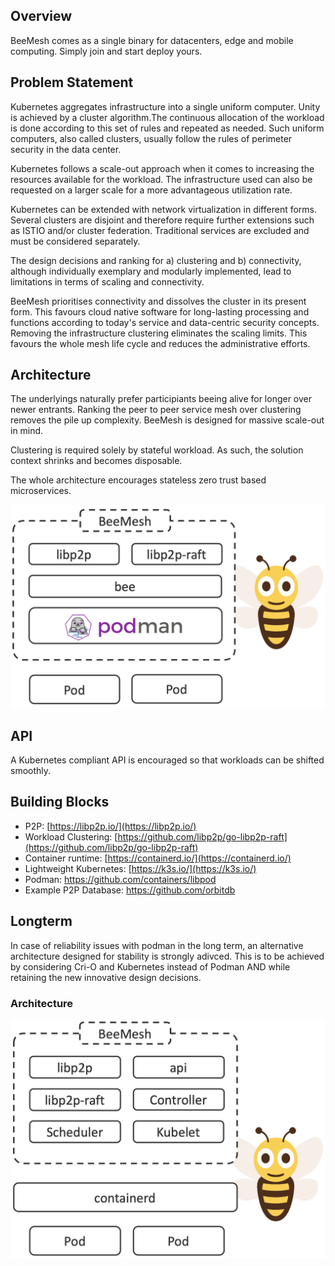 ## Overview
BeeMesh comes as a single binary for datacenters, edge and mobile computing. Simply join and start deploy yours.

## Problem Statement
Kubernetes aggregates infrastructure into a single uniform computer. Unity is achieved by a cluster algorithm.The continuous allocation of the workload is done according to this set of rules and repeated as needed. Such uniform computers, also called clusters, usually follow the rules of perimeter security in the data center.

Kubernetes follows a scale-out approach when it comes to increasing the resources available for the workload. The infrastructure used can also be requested on a larger scale for a more advantageous utilization rate.

Kubernetes can be extended with network virtualization in different forms. Several clusters are disjoint and therefore require further extensions such as ISTIO and/or cluster federation. Traditional services are excluded and must be considered separately.

The design decisions and ranking for a) clustering and b) connectivity, although individually exemplary and modularly implemented, lead to limitations in terms of scaling and connectivity.

BeeMesh prioritises connectivity and dissolves the cluster in its present form. This favours cloud native software for long-lasting processing and functions according to today's service and data-centric security concepts. Removing the infrastructure clustering eliminates the scaling limits. This favours the whole mesh life cycle and reduces the administrative efforts.


## Architecture
The underlyings naturally prefer participiants beeing alive for longer over newer entrants. Ranking the peer to peer service mesh over clustering removes the pile up complexity. BeeMesh is designed for massive scale-out in mind. 

Clustering is required solely by stateful workload. As such, the solution context shrinks and becomes disposable.

The whole architecture encourages stateless zero trust based microservices.

![BeeMesh Binary](assets/img/prototype.png)


## API
A Kubernetes compliant API is encouraged so that workloads can be shifted smoothly.


## Building Blocks
* P2P: [https://libp2p.io/](https://libp2p.io/)
* Workload Clustering: [https://github.com/libp2p/go-libp2p-raft](https://github.com/libp2p/go-libp2p-raft)
* Container runtime: [https://containerd.io/](https://containerd.io/)
* Lightweight Kubernetes: [https://k3s.io/](https://k3s.io/)
* Podman: https://github.com/containers/libpod
* Example P2P Database: https://github.com/orbitdb


## Longterm

In case of reliability issues with podman in the long term, an alternative architecture designed for stability is strongly adivced. This is to be achieved by considering Cri-O and Kubernetes instead of Podman AND while retaining the new innovative design decisions.

### Architecture

![BeeMesh Binary](assets/img/beemesh.png)
